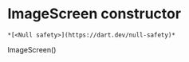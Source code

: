 


# ImageScreen constructor




    *[<Null safety>](https://dart.dev/null-safety)*



ImageScreen()












